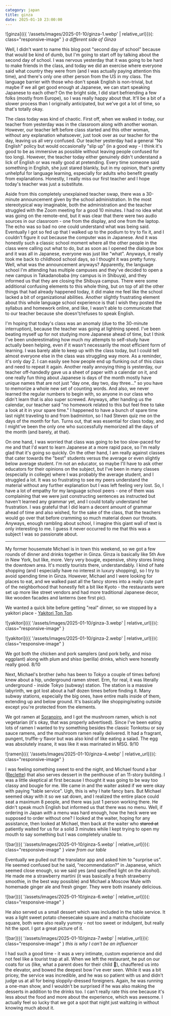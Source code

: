 ```yaml
---
category: japan
title: ginza
date: 2025-01-10 23:00:00
---
```


![ginza]({{ '/assets/images/2025-01-10/ginza-1.webp' | relative_url}}){: class="responsive-image" }
_a different side of Ginza_

Well, I didn't want to name this blog post "second day of school" because that would be kind of dumb, but I'm going to start off by talking about the second day of school. I was nervous yesterday that it was going to be hard to make friends in the class, and today we did an exercise where everyone said what country they were from (and I was actually paying attention this time), and there's only one other person from the US in my class. The language barrier with those who don't speak English is non-trivial, but maybe if we all get good enough at Japanese, we can start speaking Japanese to each other? On the bright side, I did start befriending a few folks (mostly from Europe), so I was really happy about that. It'll be a bit of a slower process than I originally anticipated, but we've got a lot of time, so that's totally okay.

The class today was kind of chaotic. First off, when we walked in today, our teacher from yesterday was in the classroom along with another woman. However, our teacher left before class started and this other woman, without any explanation whatsoever, just took over as our teacher for the day, leaving us all very confused. Our teacher yesterday had a general "No English" policy but would occasionally "slip up" (in a good way - I think it's good to be as immersive as possible without leaving people confused for too long). However, the teacher today either genuinely didn't understand a lick of English or was really good at pretending. Every time someone said something in English, she just stared blankly, but in my opinion, that's pretty unhelpful for language learning, especially for adults who benefit greatly from explanations. Honestly, I really miss our first teacher and I hope today's teacher was just a substitute.

Aside from this completely unexplained teacher swap, there was a 30-minute announcement given by the school administration. In the most stereotypical way imaginable, both the administration and the teacher struggled with the Zoom meeting for a good 10 minutes. I had no idea what was going on the remote-end, but it was clear that there were two audio sources in our classroom - one from the display, and one from the laptop. The echo was so bad no one could understand what was being said. Eventually I got so fed up that I walked up to the podium to try to fix it, and I couldn't figure it out because the computer was in Japanese. And it was honestly such a classic school moment where all the other people in the class were calling out what to do, but as soon as I opened the dialogue box and it was all in Japanese, everyone was just like "what". Anyways, it really took me back to childhood school days, so I thought it was pretty funny. Well, what was the announcement anyways? Apparently, the language school I'm attending has multiple campuses and they've decided to open a new campus in Takadanobaba (my campus is in Shibuya), and they informed us that they are closing the Shibuya campus. There were some additional confusing elements to this whole thing, but on top of all the other things that had already happened today, it did make me feel like the school lacked a bit of organizational abilities. Another slightly frustrating element about this whole language school experience is that I wish they posted the syllabus and homework online, and like, I wasn't able to communicate that to our teacher because she doesn't/refuses to speak English.

I'm hoping that today's class was an anomaly (due to the 30-minute interruption), because the teacher was going at lightning speed. I've been beating myself up for not studying more Japanese ahead of time, but I think I've been underestimating how much my attempts to self-study have actually been helping, even if it wasn't necessarily the most efficient form of learning. I was barely able to keep up with the class today, but I could tell almost everyone else in the class was struggling way more. As a reminder, it's only day 2. I can easily see how people end up flunking out of this class and need to repeat it again. Another really annoying thing is yesterday, our teacher off-handedly gave us a sheet of paper with a calendar on it, and one really fun thing about Japanese is days of the month mostly have unique names that are not just "day one, day two, day three..." so you have to memorize a whole new set of counting words. And also, we never learned the regular numbers to begin with, so anyone in our class who didn't learn that is also super screwed. Anyways, after handing us the calendar, our teacher said "no homework related to this but feel free to take a look at it in your spare time." I happened to have a bunch of spare time last night traveling to and from badminton, so I had Steven quiz me on the days of the month for fun. Turns out, that was essential for class today, and I might've been the only one who successfully memorized all the days of the month (and barely, at that).

On one hand, I was worried that class was going to be too slow-paced for me and that I'd want to learn Japanese at a more rapid pace, so I'm really glad that it's going so quickly. On the other hand, I am really against classes that cater towards the "best" students versus the average or even slightly below average student. I'm not an educator, so maybe I'll have to ask other educators for their opinions on the subject, but I've been in many classes (especially in college) where I was probably the average student, and I struggled a lot. It was so frustrating to see my peers understand the material without any further explanation but I was left feeling very lost. So, I have a lot of empathy for my language school peers - one of them was complaining that we were just constructing sentences as instructed but haven't learned any grammar yet, and I could totally understand her frustration. I was grateful that I did learn a decent amount of grammar ahead of time and also wished, for the sake of the class, that the teachers would go over that before cramming so much material down our throats. Anyways, enough rambling about school, I imagine this giant wall of text is only interesting to me. I guess it never occurred to me that this was a subject I was so passionate about.

---

My former housemate Michael is in town this weekend, so we got a few rounds of dinner and drinks together in Ginza. Ginza is basically like 5th Ave in New York, but like, more. Very very bougie, expensive, shiny stores lining the downtown area. It's mostly tourists there, understandably. I kind of hate shopping (and I especially have no interest in luxury shopping), so I try to avoid spending time in Ginza. However, Michael and I were looking for places to eat, and we walked past all the fancy stores into a really cute part of the neighborhood that honestly felt a bit like Kyoto - the restaurants were set up more like street vendors and had more traditional Japanese decor, like wooden facades and lanterns (see first pic).

We wanted a quick bite before getting "real" dinner, so we stopped by a yakitori place - [Yakitori Ton Ton](https://maps.app.goo.gl/ZXAyV1fjBoJzh4UM6).

![yakitori]({{ '/assets/images/2025-01-10/ginza-3.webp' | relative_url}}){: class="responsive-image" }

![yakitori]({{ '/assets/images/2025-01-10/ginza-2.webp' | relative_url}}){: class="responsive-image" }

We got both the chicken and pork samplers (and pork belly, and miso eggplant) along with plum and shiso (perilla) drinks, which were honestly really good. 8/10

Next, Michael's brother (who has been to Tokyo a couple of times before) knew about a hip, underground ramen street. Erm, for real, it was literally underground - inside Tokyo (subway) station. The station is a massive labyrinth, we got lost about a half dozen times before finding it. Many subway stations, especially the big ones, have entire malls inside of them, extending up and below ground. It's basically like shopping/eating outside except you're protected from the elements. 

We got ramen at [Soranoiro](https://maps.app.goo.gl/mtdZAzyk6TXRBKDz7), and I got the mushroom ramen, which is not vegetarian (it's okay, that was properly advertised). Since I've been eating lots of ramen I wanted to try something besides the classic Tonkotsu or soy sauce ramens, and the mushroom ramen really delivered. It had a fragrant, pungent, truffle-y flavor but was also kind of like eating a salad. The egg was absolutely insane, it was like it was marinated in MSG. 9/10

![ramen]({{ '/assets/images/2025-01-10/ginza-4.webp' | relative_url}}){: class="responsive-image" }

I was feeling something sweet to end the night, and Michael found a bar ([Reclette](https://maps.app.goo.gl/scGFEdkfsag8Q9ju7)) that also serves dessert in the penthouse of an 11-story building. I was a little skeptical at first because I thought it was going to be way too classy and bougie for me. We came in and the waiter asked if we were okay with paying "table service". Ugh, this is why I hate fancy bars. But Michael seemed okay with it so we sat down, and I realized the entire place could seat a maximum 8 people, and there was just 1 person working there. He didn't speak much English but informed us that there was no menu. Well, if ordering in Japan _with_ a menu was hard enough, how the heck were we supposed to order without one? I looked at the waiter, hoping for any assistance, then looked at Michael, then back at the waiter who ~~stared at~~ patiently waited for us for a solid 3 minutes while I kept trying to open my mouth to say something but I was completely unable to.

![bar]({{ '/assets/images/2025-01-10/ginza-5.webp' | relative_url}}){: class="responsive-image" }
_view from our table_

Eventually we pulled out the translator app and asked him to "surprise us". He seemed confused but he said, "recommendation?" in Japanese, which seemed close enough, so we said yes (and specified light on the alcohol). He made me a strawberry martini (it was basically a fresh strawberry smoothie, in the best way possible) and Michael a Moscow Mule with homemade ginger ale and fresh ginger. They were both insanely delicious.

![bar]({{ '/assets/images/2025-01-10/ginza-6.webp' | relative_url}}){: class="responsive-image" }

He also served us a small dessert which was included in the table service. It was a light sweet potato cheesecake square and a matcha chocolate square, both were also really yummy - not too sweet or indulgent, but really hit the spot. I got a great picture of it.

![bar]({{ '/assets/images/2025-01-10/ginza-7.webp' | relative_url}}){: class="responsive-image" }
_this is why I can't be an influencer_

I had such a good time - it was a very intimate, custom experience and did not feel like a tourist trap at all. When we left the restaurant, he put on our coats for us (like, what a parent does for their child 🥺), chauffered us into the elevator, and bowed the deepest bow I've ever seen. While it was a bit pricey, the service was incredible, and he was so patient with us and didn't judge us at all for being sloppily-dressed foreigners. Again, he was running a one-man show, and I wouldn't be surprised if he was also making the desserts in addition to the drinks too. I can't really rate this one because it's less about the food and more about the experience, which was awesome. I actually feel so lucky that we got a spot that night just waltzing in without knowing much about it.
